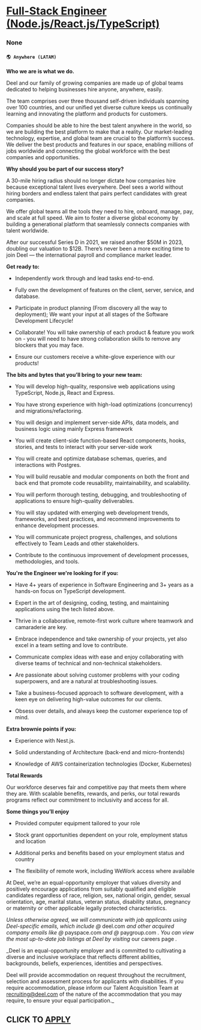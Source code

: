 # [Full-Stack Engineer (Node.js/React.js/TypeScript)](https://www.remotewlb.com/apply/full-stack-engineer-node-js-react-js-typescript)  
### None  
#### `🌎 Anywhere (LATAM)`  

**Who we are is what we do.**

Deel and our family of growing companies are made up of global teams dedicated to helping businesses hire anyone, anywhere, easily.

The team comprises over three thousand self-driven individuals spanning over 100 countries, and our unified yet diverse culture keeps us continually learning and innovating the platform and products for customers.

Companies should be able to hire the best talent anywhere in the world, so we are building the best platform to make that a reality. Our market-leading technology, expertise, and global team are crucial to the platform’s success. We deliver the best products and features in our space, enabling millions of jobs worldwide and connecting the global workforce with the best companies and opportunities.

 **Why should you be part of our success story?**

A 30-mile hiring radius should no longer dictate how companies hire because exceptional talent lives everywhere. Deel sees a world without hiring borders and endless talent that pairs perfect candidates with great companies.

We offer global teams all the tools they need to hire, onboard, manage, pay, and scale at full speed. We aim to foster a diverse global economy by building a generational platform that seamlessly connects companies with talent worldwide.

After our successful Series D in 2021, we raised another $50M in 2023, doubling our valuation to $12B. There’s never been a more exciting time to join Deel — the international payroll and compliance market leader.

 **Get ready to:**

  * Independently work through and lead tasks end-to-end.

  * Fully own the development of features on the client, server, service, and database.

  * Participate in product planning (From discovery all the way to deployment); We want your input at all stages of the Software Development Lifecycle!

  * Collaborate! You will take ownership of each product & feature you work on - you will need to have strong collaboration skills to remove any blockers that you may face.

  * Ensure our customers receive a white-glove experience with our products!

  
 **The bits and bytes that you’ll bring to your new team:**

  * You will develop high-quality, responsive web applications using TypeScript, Node.js, React and Express.

  * You have strong experience with high-load optimizations (concurrency) and migrations/refactoring.

  * You will design and implement server-side APIs, data models, and business logic using mainly Express framework 

  * You will create client-side function-based React components, hooks, stories, and tests to interact with your server-side work

  * You will create and optimize database schemas, queries, and interactions with Postgres. 

  * You will build reusable and modular components on both the front and back end that promote code reusability, maintainability, and scalability.

  * You will perform thorough testing, debugging, and troubleshooting of applications to ensure high-quality deliverables.

  * You will stay updated with emerging web development trends, frameworks, and best practices, and recommend improvements to enhance development processes.

  * You will communicate project progress, challenges, and solutions effectively to Team Leads and other stakeholders.

  * Contribute to the continuous improvement of development processes, methodologies, and tools.

  
 **You're the Engineer we're looking for if you:**

  * Have 4+ years of experience in Software Engineering and 3+ years as a hands-on focus on TypeScript development.

  * Expert in the art of designing, coding, testing, and maintaining applications using the tech listed above.

  * Thrive in a collaborative, remote-first work culture where teamwork and camaraderie are key.

  * Embrace independence and take ownership of your projects, yet also excel in a team setting and love to contribute.

  * Communicate complex ideas with ease and enjoy collaborating with diverse teams of technical and non-technical stakeholders.

  * Are passionate about solving customer problems with your coding superpowers, and are a natural at troubleshooting issues.

  * Take a business-focused approach to software development, with a keen eye on delivering high-value outcomes for our clients.

  * Obsess over details, and always keep the customer experience top of mind.

 **Extra brownie points if you:**

  * Experience with Nest.js.

  * Solid understanding of Architecture (back-end and micro-frontends)

  * Knowledge of AWS containerization technologies (Docker, Kubernetes)

 **Total Rewards**

Our workforce deserves fair and competitive pay that meets them where they are. With scalable benefits, rewards, and perks, our total rewards programs reflect our commitment to inclusivity and access for all.

**Some things you’ll enjoy**

  * Provided computer equipment tailored to your role

  * Stock grant opportunities dependent on your role, employment status and location

  * Additional perks and benefits based on your employment status and country

  * The flexibility of remote work, including WeWork access where available

At Deel, we’re an equal-opportunity employer that values diversity and positively encourage applications from suitably qualified and eligible candidates regardless of race, religion, sex, national origin, gender, sexual orientation, age, marital status, veteran status, disability status, pregnancy or maternity or other applicable legally protected characteristics.

 _Unless otherwise agreed, we will communicate with job applicants using Deel-specific emails, which include @_ deel.com _and other acquired company emails like @_ payspace.com _and @_ paygroup.com _. You can view the most up-to-date job listings at Deel by visiting_ our careers page _._  
  
 _Deel is an equal-opportunity employer and is committed to cultivating a diverse and inclusive workplace that reflects different abilities, backgrounds, beliefs, experiences, identities and perspectives.  
  
Deel will provide accommodation on request throughout the recruitment, selection and assessment process for applicants with disabilities. If you require accommodation, please inform our Talent Acquisition Team at recruiting@deel.com of the nature of the accommodation that you may require, to ensure your equal participation._

  
## CLICK TO [APPLY](https://www.remotewlb.com/apply/full-stack-engineer-node-js-react-js-typescript)

